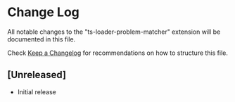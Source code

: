 # Change Log
All notable changes to the "ts-loader-problem-matcher" extension will be documented in this file.

Check [Keep a Changelog](http://keepachangelog.com/) for recommendations on how to structure this file.

## [Unreleased]
- Initial release